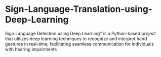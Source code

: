 # Sign-Language-Translation-using-Deep-Learning
Sign Language Detection using Deep Learning" is a Python-based project that utilizes deep learning techniques to recognize and interpret hand gestures in real-time, facilitating seamless communication for individuals with hearing impairments
